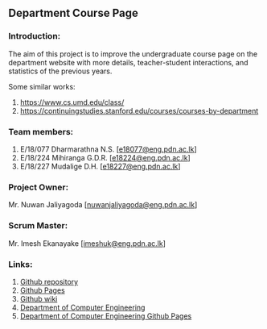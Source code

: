 ## Department Course Page

### Introduction:
The aim of this project is to improve the undergraduate course page on the department website with more details, teacher-student interactions, and statistics of the previous years. 

Some similar works:

1. https://www.cs.umd.edu/class/
2. https://continuingstudies.stanford.edu/courses/courses-by-department

### Team members:
1. E/18/077 Dharmarathna N.S. [e18077@eng.pdn.ac.lk]
2. E/18/224 Mihiranga G.D.R. [e18224@eng.pdn.ac.lk]
3. E/18/227 Mudalige D.H. [e18227@eng.pdn.ac.lk]

### Project Owner: 
Mr. Nuwan Jaliyagoda [nuwanjaliyagoda@eng.pdn.ac.lk]

### Scrum Master: 
Mr. Imesh Ekanayake [imeshuk@eng.pdn.ac.lk]

### Links:
1. [Github repository](https://github.com/cepdnaclk/e18-co227-Department-Course-Page-Group-A)
2. [Github Pages](https://cepdnaclk.github.io/e18-co227-Department-Course-Page-Group-A/)
3. [Github wiki](https://github.com/cepdnaclk/e18-co227-Department-Course-Page-Group-A/wiki)
4. [Department of Computer Engineering](http://www.ce.pdn.ac.lk/)
5. [Department of Computer Engineering Github Pages](https://github.com/cepdnaclk)
